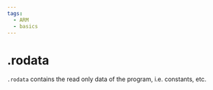 ```yaml
---
tags:
  - ARM
  - basics 
---
```

# .rodata
`.rodata` contains the read only data of the program, i.e. constants, etc.


